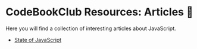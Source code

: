 # CodeBookClub Resources: Articles 📄
Here you will find a collection of interesting articles about JavaScript.

- [State of JavaScript](https://stateofjs.com)
